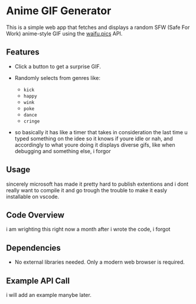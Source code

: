 # Anime GIF Generator

This is a simple web app that fetches and displays a random SFW (Safe For Work) anime-style GIF using the [waifu.pics](https://waifu.pics) API.

## Features

- Click a button to get a surprise GIF.
- Randomly selects from genres like:
  - `kick`
  - `happy`
  - `wink`
  - `poke`
  - `dance`
  - `cringe`
 
- so basically it has like a timer that takes in consideration the last time u typed something on the idee so it knows if youre idle or nah, and accordingly to what youre doing it displays diverse gifs, like when debugging and something else, i forgor

## Usage

sincerely microsoft has made it pretty hard to publish extentions and i dont really want to compile it and go trough the trouble to make it easly installable on vscode.

## Code Overview

i am wrighting this right now a month after i wrote the code, i forgot

## Dependencies

- No external libraries needed. Only a modern web browser is required.

## Example API Call

i will add an example manybe later.
